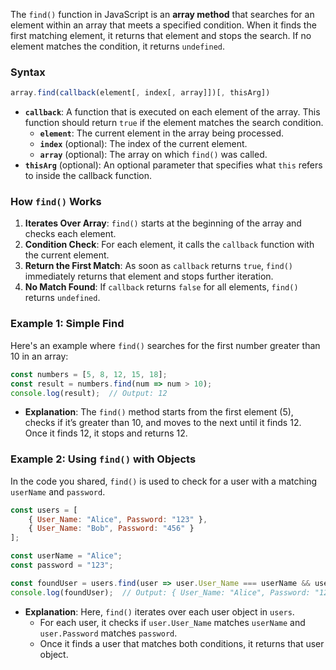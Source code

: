 The `find()` function in JavaScript is an **array method** that searches for an element within an array that meets a specified condition. When it finds the first matching element, it returns that element and stops the search. If no element matches the condition, it returns `undefined`.

### Syntax
```javascript
array.find(callback(element[, index[, array]])[, thisArg])
```

- **`callback`**: A function that is executed on each element of the array. This function should return `true` if the element matches the search condition.
  - **`element`**: The current element in the array being processed.
  - **`index`** (optional): The index of the current element.
  - **`array`** (optional): The array on which `find()` was called.
- **`thisArg`** (optional): An optional parameter that specifies what `this` refers to inside the callback function.

### How `find()` Works
1. **Iterates Over Array**: `find()` starts at the beginning of the array and checks each element.
2. **Condition Check**: For each element, it calls the `callback` function with the current element.
3. **Return the First Match**: As soon as `callback` returns `true`, `find()` immediately returns that element and stops further iteration.
4. **No Match Found**: If `callback` returns `false` for all elements, `find()` returns `undefined`.

### Example 1: Simple Find
Here's an example where `find()` searches for the first number greater than 10 in an array:
```javascript
const numbers = [5, 8, 12, 15, 18];
const result = numbers.find(num => num > 10);
console.log(result);  // Output: 12
```

- **Explanation**: The `find()` method starts from the first element (5), checks if it’s greater than 10, and moves to the next until it finds 12. Once it finds 12, it stops and returns 12.

### Example 2: Using `find()` with Objects
In the code you shared, `find()` is used to check for a user with a matching `userName` and `password`.

```javascript
const users = [
    { User_Name: "Alice", Password: "123" },
    { User_Name: "Bob", Password: "456" }
];

const userName = "Alice";
const password = "123";

const foundUser = users.find(user => user.User_Name === userName && user.Password === password);
console.log(foundUser);  // Output: { User_Name: "Alice", Password: "123" }
```

- **Explanation**: Here, `find()` iterates over each user object in `users`.
  - For each user, it checks if `user.User_Name` matches `userName` and `user.Password` matches `password`.
  - Once it finds a user that matches both conditions, it returns that user object.